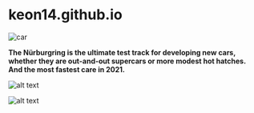# keon14.github.io
![car](https://user-images.githubusercontent.com/118324310/203702968-73b75a09-6df6-4d61-9999-039ef7681595.png)

**The Nürburgring is the ultimate test track for developing new cars, whether they are out-and-out supercars or more modest hot hatches.**
**And the most fastest care in 2021.**


![alt text](https://user-images.githubusercontent.com/118324310/203704743-752da988-a90f-4a3a-8367-28ac1a8d0be7.png)

![alt text](https://i.pinimg.com/564x/f3/fa/35/f3fa35246bab848149c977edaf978121.jpgs)

